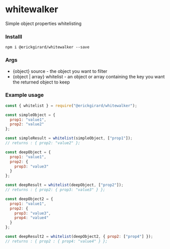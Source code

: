 # whitewalker

Simple object properties whitelisting

### Installl

`npm i @erickgirard/whitewalker --save`

### Args

* {object} source - the object you want to filter
* {object | array} whitelist - an object or array containing the key you want the returned object to keep

### Example usage

```javascript
const { whitelist } = require("@erickgirard/whitewalker");

const simpleObject = {
  prop1: "value1",
  prop2: "value2"
};

const simpleResult = whitelist(simpleObject, ["prop1"]);
// returns : { prop2: "value2" };

const deepObject = {
  prop1: "value1",
  prop2: {
    prop3: "value3"
  }
};

const deepResult = whitelist(deepObject, ["prop2"]);
// returns : { prop2: { prop3: "value3" } };

const deepObject2 = {
  prop1: "value1",
  prop2: {
    prop3: "value3",
    prop4: "value4"
  }
};

const deepResult2 = whitelist(deepObject2, { prop2: ["prop4"] });
// returns : { prop2 : { prop4: "value4" } };
```
